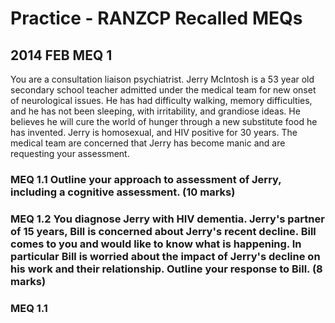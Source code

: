 # Practice - RANZCP Recalled MEQs

## 2014 FEB MEQ 1

You are a consultation liaison psychiatrist. Jerry McIntosh is a 53 year old secondary school teacher admitted under the medical team for new onset of neurological issues. He has had difficulty walking, memory difficulties, and he has not been sleeping, with irritability, and grandiose ideas. He believes he will cure the world of hunger through a new substitute food he has invented. Jerry is homosexual, and HIV positive for 30 years. The medical team are concerned that Jerry has become manic and 
are requesting your assessment. 
### MEQ 1.1 Outline your approach to assessment of Jerry, including a cognitive assessment. (10 marks)

### MEQ 1.2 You diagnose Jerry with HIV dementia. Jerry's partner of 15 years, Bill is concerned about Jerry's recent decline. Bill comes to you and would like to know what is happening. In particular Bill is worried about the impact of Jerry's decline on his work and their relationship. Outline your response to Bill. (8 marks)


### MEQ 1.1
